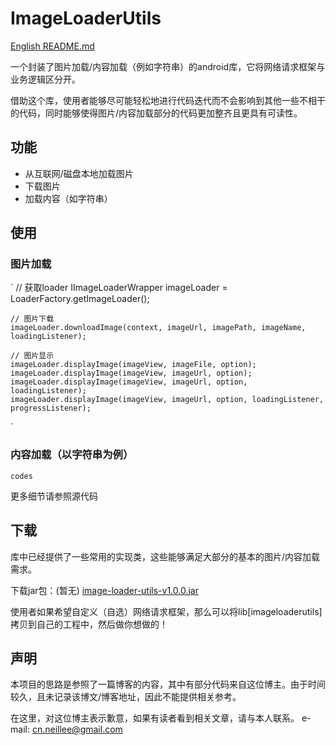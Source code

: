 # ImageLoaderUtils

[English README.md](https://github.com/neilleecn/NetworkLoaderUtils/blob/master/README-en.md)

一个封装了图片加载/内容加载（例如字符串）的android库，它将网络请求框架与业务逻辑区分开。

借助这个库，使用者能够尽可能轻松地进行代码迭代而不会影响到其他一些不相干的代码，同时能够使得图片/内容加载部分的代码更加整齐且更具有可读性。

##  功能

- 从互联网/磁盘本地加载图片
- 下载图片
- 加载内容（如字符串）

## 使用

### 图片加载

`
    // 获取loader
    IImageLoaderWrapper imageLoader = LoaderFactory.getImageLoader();

    // 图片下载
    imageLoader.downloadImage(context, imageUrl, imagePath, imageName, loadingListener);

    // 图片显示
    imageLoader.displayImage(imageView, imageFile, option);
    imageLoader.displayImage(imageView, imageUrl, option);
    imageLoader.displayImage(imageView, imageUrl, option, loadingListener);
    imageLoader.displayImage(imageView, imageUrl, option, loadingListener, progressListener);
`

### 内容加载（以字符串为例）

`
    codes
`

更多细节请参照源代码

## 下载

库中已经提供了一些常用的实现类，这些能够满足大部分的基本的图片/内容加载需求。

下载jar包：(暂无)
[image-loader-utils-v1.0.0.jar](...)

使用者如果希望自定义（自选）网络请求框架，那么可以将lib[imageloaderutils]拷贝到自己的工程中，然后做你想做的！


## 声明

本项目的思路是参照了一篇博客的内容，其中有部分代码来自这位博主。由于时间较久，且未记录该博文/博客地址，因此不能提供相关参考。

在这里，对这位博主表示歉意，如果有读者看到相关文章，请与本人联系。
e-mail: cn.neillee@gmail.com
